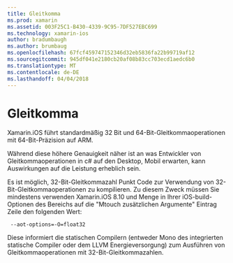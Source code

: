 ```yaml
---
title: Gleitkomma
ms.prod: xamarin
ms.assetid: 003F25C1-B430-4339-9C95-7DF527EBC699
ms.technology: xamarin-ios
author: bradumbaugh
ms.author: brumbaug
ms.openlocfilehash: 67fcf459747152346d32eb5836fa22b99719af12
ms.sourcegitcommit: 945df041e2180cb20af08b83cc703ecd1aedc6b0
ms.translationtype: MT
ms.contentlocale: de-DE
ms.lasthandoff: 04/04/2018
---
```

# <a name="floating-point"></a>Gleitkomma

Xamarin.iOS führt standardmäßig 32 Bit und 64-Bit-Gleitkommaoperationen mit 64-Bit-Präzision auf ARM.  

Während diese höhere Genauigkeit näher ist an was Entwickler von Gleitkommaoperationen in c# auf den Desktop, Mobil erwarten, kann Auswirkungen auf die Leistung erheblich sein.

Es ist möglich, 32-Bit-Gleitkommazahl Punkt Code zur Verwendung von 32-Bit-Gleitkommaoperationen zu kompilieren.  Zu diesem Zweck müssen Sie mindestens verwenden Xamarin.iOS 8.10 und Menge in Ihrer iOS-build-Optionen des Bereichs auf die "Mtouch zusätzlichen Argumente" Eintrag Zeile den folgenden Wert:

     --aot-options=-O=float32

Diese informiert die statischen Compilern (entweder Mono des integrierten statische Compiler oder dem LLVM Energieversorgung) zum Ausführen von Gleitkommaoperationen mit 32-Bit-Gleitkommazahlen.
